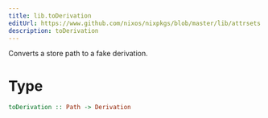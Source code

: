 ```yaml
---
title: lib.toDerivation
editUrl: https://www.github.com/nixos/nixpkgs/blob/master/lib/attrsets.nix#L819C6
description: toDerivation
---
```


Converts a store path to a fake derivation.

# Type

```haskell
toDerivation :: Path -> Derivation
```
